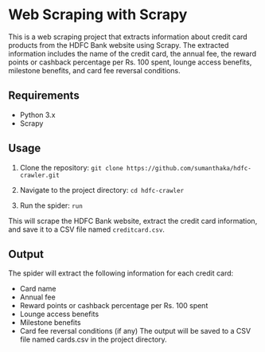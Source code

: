 # Web Scraping with Scrapy
This is a web scraping project that extracts information about credit card products from the HDFC Bank website using Scrapy. The extracted information includes the name of the credit card, the annual fee, the reward points or cashback percentage per Rs. 100 spent, lounge access benefits, milestone benefits, and card fee reversal conditions.

## Requirements
- Python 3.x
- Scrapy

## Usage
1. Clone the repository:
`git clone https://github.com/sumanthaka/hdfc-crawler.git`

2. Navigate to the project directory:
`cd hdfc-crawler`

3. Run the spider:
`run`  

This will scrape the HDFC Bank website, extract the credit card information, and save it to a CSV file named `creditcard.csv`.

## Output
The spider will extract the following information for each credit card:
- Card name
- Annual fee
- Reward points or cashback percentage per Rs. 100 spent
- Lounge access benefits
- Milestone benefits
- Card fee reversal conditions (if any)
The output will be saved to a CSV file named cards.csv in the project directory.

